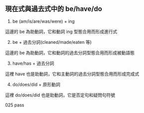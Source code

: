 ## 現在式與過去式中的 be/have/do

1. be (am/is/are/was/were) + ing

這邊的 be 為助動詞，它和動詞 ing 型態合用而形成進行式

2. be + 過去分詞(cleaned/made/eaten 等)

這邊的 be 為助動詞，它和動詞的過去分詞型態合用而形成被動語態

3. have/has + 過去分詞

這裡 have 也是助動詞，它和主動詞的過去分詞型態合用而形成完成式

4. do/does/did + 原形動詞

這裡 do/does/did 也是助動詞，它是否定句和疑問句符號


025 pass
